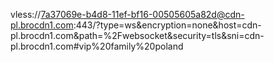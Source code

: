 
vless://7a37069e-b4d8-11ef-bf16-00505605a82d@cdn-pl.brocdn1.com:443/?type=ws&encryption=none&host=cdn-pl.brocdn1.com&path=%2Fwebsocket&security=tls&sni=cdn-pl.brocdn1.com#vip%20family%20poland
